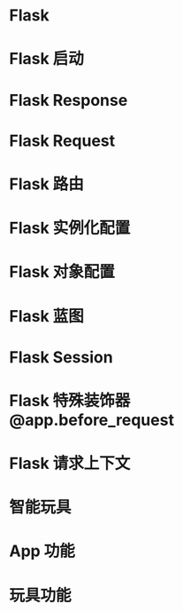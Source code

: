# Flask
# Flask 启动
# Flask Response
# Flask Request
# Flask 路由
# Flask 实例化配置
# Flask 对象配置
# Flask 蓝图
# Flask Session
# Flask 特殊装饰器   @app.before_request
# Flask 请求上下文



# 智能玩具
# App 功能
# 玩具功能



